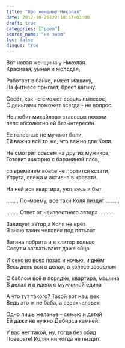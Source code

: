 ```yaml
---
title: "Про женщину Николая"
date: 2017-10-26T22:18:57+03:00
draft: true
categories: ["poem"]
source_name: "не знаю"
toc: false
disqus: true
---
```

Вот новая женщина у Николая.  
Красивая, умная и молодая,  

Работает в банке, имеет машину,  
На фитнесе прыгает, бреет вагину.  

<!--more-->

Сосёт, как не сможет сосать пылесос,  
С деньгами поможет всегда - не вопрос.  

Не любит михайлово стасовых песени  
лепс абсолютно ей безынтересен.  

Ее головные не мучают боли,  
Ей важно всё то же, что важно для Коли.  

Не смотрит совсем на других мужиков,  
Готовит шикарно с бараниной плов,  

со временем вовсе не портится кстати,  
Упруга, свежа и активна в кровати.  

На ней вся квартира, уют весь и быт  

........ По-моему, всё таки Коля пиздит .........    

........ Ответ от неизвестного автора ...........

Завидует автор,а Коля не врёт  
Я знаю таких человек под пятьсот  

Вагина побрита и в клитор кольцо  
Сосут и заглатывают даже яйцо  

И секс во всех позах и ночью, и днём  
Весь день вся в делах, в колесе заводном  

С баблом всё в порядке, квартира, машина  
В делах и в идеях с мужчиной едина  

А что тут такого? Такой вот наш век  
Ведь это ж не баба, а сверхчеловек  

Одно лишь желанье - семью и детей  
Ей даже не нужно Дебирса камней.  

У вас нет такой, ну, тогда без обид  
Поверьте! Колян ни когда не пиздит.  
